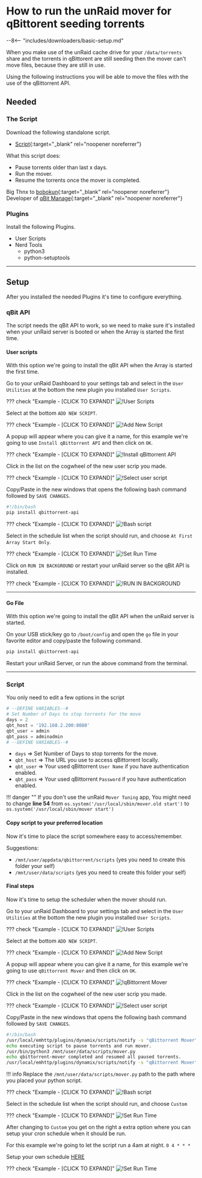 # How to run the unRaid mover for qBittorent seeding torrents

--8<-- "includes/downloaders/basic-setup.md"

When you make use of the unRaid cache drive for your `/data/torrents` share and the torrents in qBittorent are still seeding then the mover can't move files, because they are still in use.

Using the following instructions you will be able to move the files with the use of the qBittorrent API.

## Needed

### The Script

Download the following standalone script.

- [Script](https://raw.githubusercontent.com/StuffAnThings/qbit_manage/master/scripts/mover.py){:target="_blank" rel="noopener noreferrer"}

What this script does:

- Pause torrents older than last x days.
- Run the mover.
- Resume the torrents once the mover is completed.

Big Thnx to [bobokun](https://github.com/bobokun){:target="_blank" rel="noopener noreferrer"} Developer of [qBit Manage](https://github.com/StuffAnThings/qbit_manage){:target="_blank" rel="noopener noreferrer"}

### Plugins

Install the following Plugins.

- User Scripts
- Nerd Tools
  - python3
  - python-setuptools

------

## Setup

After you installed the needed Plugins it's time to configure everything.

### qBit API

The script needs the qBit API to work, so we need to make sure it's installed when your unRaid server is booted or when the Array is started the first time.

#### User scripts

With this option we're going to install the qBit API when the Array is started the first time.

Go to your unRaid Dashboard to your settings tab and select in the `User Utilities` at the bottom the new plugin you installed `User Scripts`.

??? check "Example - [CLICK TO EXPAND]"
    ![!User Scripts](images/Unraid-settings-user-scripts-icon.png)

Select at the bottom `ADD NEW SCRIPT`.

??? check "Example - [CLICK TO EXPAND]"
    ![!Add New Script](images/Unraid-user-scripts-add-new-script-icon.png)

A popup will appear where you can give it a name, for this example we're going to use `Install qBittorrent API` and then click on `OK`.

??? check "Example - [CLICK TO EXPAND]"
    ![!Install qBittorrent API](images/Unraid-user-scripts-add-new-script-enter-name.png)

Click in the list on the cogwheel of the new user scrip you made.

??? check "Example - [CLICK TO EXPAND]"
    ![!Select user script](images/Unraid-settings-user-scripts-list-select-qbit-api.png)

Copy/Paste in the new windows that opens the following bash command followed by `SAVE CHANGES`.

```bash
#!/bin/bash
pip install qbittorrent-api
```

??? check "Example - [CLICK TO EXPAND]"
    ![!Bash script](images/Unraid-settings-user-scripts-qbit-api.png)

Select in the schedule list when the script should run, and choose `At First Array Start Only`.

??? check "Example - [CLICK TO EXPAND]"
    ![!Set Run Time](images/Unraid-settings-user-scripts-qbit-api-schedule.png)

Click on `RUN IN BACKGROUND` or restart your unRaid server so the qBit API is installed.

??? check "Example - [CLICK TO EXPAND]"
    ![!RUN IN BACKGROUND](images/Unraid-settings-user-scripts-qbit-api-run-background.png)

------

#### Go File

With this option we're going to install the qBit API when the unRaid server is started.

On your USB stick/key go to `/boot/config` and open the `go` file in your favorite editor and copy/paste the following command.

```bash
pip install qbittorrent-api
```

Restart your unRaid Server, or run the above command from the terminal.

------

### Script

You only need to edit a few options in the script

```python
# --DEFINE VARIABLES--#
# Set Number of Days to stop torrents for the move
days = 2
qbt_host = '192.168.2.200:8080'
qbt_user = admin
qbt_pass = adminadmin
# --DEFINE VARIABLES--#
```

- `days` => Set Number of Days to stop torrents for the move.
- `qbt_host` => The URL you use to access qBittorrent locally.
- `qbt_user` => Your used qBittorrent `User Name` if you have authentication enabled.
- `qbt_pass` => Your used qBittorrent `Password` if you have authentication enabled.

!!! danger ""
    If you don't use the unRaid `Mover Tuning` app, You might need to change **line 54** from `os.system('/usr/local/sbin/mover.old start')` to `os.system('/usr/local/sbin/mover start')`

#### Copy script to your preferred location

Now it's time to place the script somewhere easy to access/remember.

Suggestions:

- `/mnt/user/appdata/qbittorrent/scripts` (yes you need to create this folder your self)
- `/mnt/user/data/scripts` (yes you need to create this folder your self)

#### Final steps

Now it's time to setup the scheduler when the mover should run.

Go to your unRaid Dashboard to your settings tab and select in the `User Utilities` at the bottom the new plugin you installed `User Scripts`.

??? check "Example - [CLICK TO EXPAND]"
    ![!User Scripts](images/Unraid-settings-user-scripts-icon.png)

Select at the bottom `ADD NEW SCRIPT`.

??? check "Example - [CLICK TO EXPAND]"
    ![!Add New Script](images/Unraid-user-scripts-add-new-script-icon.png)

A popup will appear where you can give it a name, for this example we're going to use `qBittorrent Mover` and then click on `OK`.

??? check "Example - [CLICK TO EXPAND]"
    ![!qBittorrent Mover](images/Unraid-user-scripts-add-new-script-enter-name-qbt.png)

Click in the list on the cogwheel of the new user scrip you made.

??? check "Example - [CLICK TO EXPAND]"
    ![!Select user script](images/Unraid-settings-user-scripts-list-select-qbit-mover.png)

Copy/Paste in the new windows that opens the following bash command followed by `SAVE CHANGES`.

```bash
#!/bin/bash
/usr/local/emhttp/plugins/dynamix/scripts/notify -s "qBittorrent Mover" -d "qBittorrent Mover starting @ `date +%H:%M:%S`."
echo executing script to pause torrents and run mover.
/usr/bin/python3 /mnt/user/data/scripts/mover.py
echo qbittorrent-mover completed and resumed all paused torrents.
/usr/local/emhttp/plugins/dynamix/scripts/notify -s "qBittorrent Mover" -d "qBittorrent Mover completed @ `date +%H:%M:%S`."
```

!!! info
    Replace the `/mnt/user/data/scripts/mover.py` path to the path where you placed your python script.

??? check "Example - [CLICK TO EXPAND]"
    ![!Bash script](images/Unraid-settings-user-scripts-qbit-mover.png)

Select in the schedule list when the script should run, and choose `Custom`

??? check "Example - [CLICK TO EXPAND]"
    ![!Set Run Time](images/Unraid-settings-user-scripts-qbit-mover-schedule.png)

After changing to `Custom` you get on the right a extra option where you can setup your cron schedule when it should be run.

For this example we're going to let the script run a 4am at night. `0 4 * * *`

Setup your own schedule [HERE](https://crontab.guru/)

??? check "Example - [CLICK TO EXPAND]"
    ![!Set Run Time](images/Unraid-settings-user-scripts-qbit-mover-cron.png)

